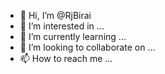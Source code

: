 - 👋 Hi, I’m @RjBirai
- 👀 I’m interested in ...
- 🌱 I’m currently learning ...
- 💞️ I’m looking to collaborate on ...
- 📫 How to reach me ...

<!---
RjBirai/RjBirai is a ✨ special ✨ repository because its `README.md` (this file) appears on your GitHub profile.
You can click the Preview link to take a look at your changes.
--->
